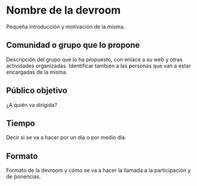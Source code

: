 # Nombre de la devroom

Pequeña introducción y motivación de la misma.

## Comunidad o grupo que lo propone

Descripción del grupo que lo ha propuesto, con enlace a su web y otras actividades organizadas. Identificar también a las personas que van a estar encargadas de la misma. 

## Público objetivo

¿A quién va dirigida? 

## Tiempo

Decir si se va a hacer por un día o por medio día.

## Formato

Formato de la devroom y cómo se va a hacer la llamada a la participación y de ponencias.

